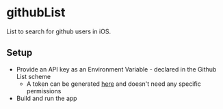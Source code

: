 # githubList
List to search for github users in iOS.

## Setup
- Provide an API key as an Environment Variable - declared in the Github List scheme
    - A token can be generated [here](https://github.com/settings/tokens) and doesn't need any specific permissions
- Build and run the app